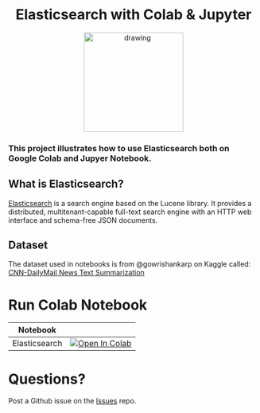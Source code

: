 <h1 align="center">Elasticsearch with Colab & Jupyter </h1>
<p align="center">
<img src="https://toppng.com/uploads/preview/once-upon-a-time-elastic-search-png-ico-115632852950t51guoxee.png" alt="drawing" width="200" />
</p>

### This project illustrates how to use Elasticsearch both on Google Colab and Jupyer Notebook.

## What is Elasticsearch?
[Elasticsearch](https://en.wikipedia.org/wiki/Elasticsearch) is a search engine based on the Lucene library. It provides a distributed, multitenant-capable full-text search engine with an HTTP web interface and schema-free JSON documents.

## Dataset 
The dataset used in notebooks is from @gowrishankarp on Kaggle called: [CNN-DailyMail News Text Summarization](https://www.kaggle.com/datasets/gowrishankarp/newspaper-text-summarization-cnn-dailymail)

# Run Colab Notebook

|      Notebook      |                                                                                                                                                                                                 |
|:------------------:|:-----------------------------------------------------------------------------------------------------------------------------------------------------------------------------------------------:|
| Elasticsearch | [![Open In Colab](https://colab.research.google.com/assets/colab-badge.svg)](https://colab.research.google.com/github/HamidRezaAttar/Elasticsearch-Jupyter-Colab/blob/main/notebooks/python-elasticsearch-colab.ipynb) |

# Questions?
Post a Github issue on the [Issues](https://github.com/HamidRezaAttar/Elasticsearch-Jupyter-Colab/issues) repo.
